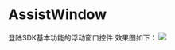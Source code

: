 # AssistWindow
登陆SDK基本功能的浮动窗口控件
效果图如下：
![](https://github.com/wxq491216/AssistWindow/raw/master/assist_window.gif)
